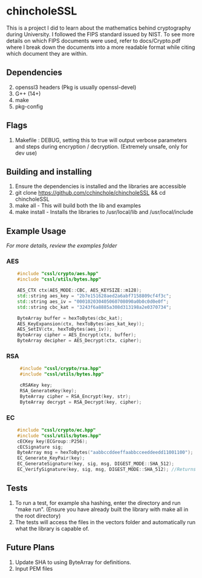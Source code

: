 # chincholeSSL #
This is a project I did to learn about the mathematics behind cryptography during University. I followed the FIPS standard issued by NIST.
To see more details on which FIPS documents were used, refer to docs/Crypto.pdf where I break down the documents into a more readable format while citing which document they are within.

## Dependencies ##
2. openssl3 headers (Pkg is usually openssl-devel)
4. G++ (14+)
1. make
3. pkg-config

## Flags ##
1. Makefile : DEBUG, setting this to true will output verbose parameters and steps during encryption / decryption. (Extremely unsafe, only for dev use)

## Building and installing ##
1. Ensure the dependencies is installed and the libraries are accessible
2. git clone https://github.com/cchinchole/chincholeSSL && cd chincholeSSL
3. make all - This will build both the lib and examples
4. make install - Installs the libraries to /usr/local/lib and /usr/local/include

## Example Usage ##
*For more details, review the examples folder*
### AES ###
```cpp
    #include "cssl/crypto/aes.hpp"
    #include "cssl/utils/bytes.hpp"

    AES_CTX ctx(AES_MODE::CBC, AES_KEYSIZE::m128);
    std::string aes_key = "2b7e151628aed2a6abf7158809cf4f3c";
    std::string aes_iv = "000102030405060708090a0b0c0d0e0f";
    std::string cbc_kat = "3243f6a8885a308d313198a2e0370734";

    ByteArray buffer = hexToBytes(cbc_kat);
    AES_KeyExpansion(ctx, hexToBytes(aes_kat_key));
    AES_SetIV(ctx, hexToBytes(aes_iv));
    ByteArray cipher = AES_Encrypt(ctx, buffer);
    ByteArray decipher = AES_Decrypt(ctx, cipher);
```

### RSA ###
```cpp
     #include "cssl/crypto/rsa.hpp"
     #include "cssl/utils/bytes.hpp"

     cRSAKey key;
     RSA_GenerateKey(key);
     ByteArray cipher = RSA_Encrypt(key, str);
     ByteArray decrypt = RSA_Decrypt(key, cipher);
```

### EC ###
```cpp
    #include "cssl/crypto/ec.hpp"
    #include "cssl/utils/bytes.hpp"
    cECKey key(ECGroup::P256);
    cECSignature sig;
    ByteArray msg = hexToBytes("aabbccddeeffaabbcceeddeedd11001100");
    EC_Generate_KeyPair(key);
    EC_GenerateSignature(key, sig, msg, DIGEST_MODE::SHA_512);
    EC_VerifySignature(key, sig, msg, DIGEST_MODE::SHA_512); //Returns 0 on success
```

## Tests ##
1. To run a test, for example sha hashing, enter the directory and run "make run". (Ensure you have already built the library with make all in the root directory)
2. The tests will access the files in the vectors folder and automatically run what the library is capable of.

## Future Plans ##
1. Update SHA to using ByteArray for definitions.
2. Input PEM files
